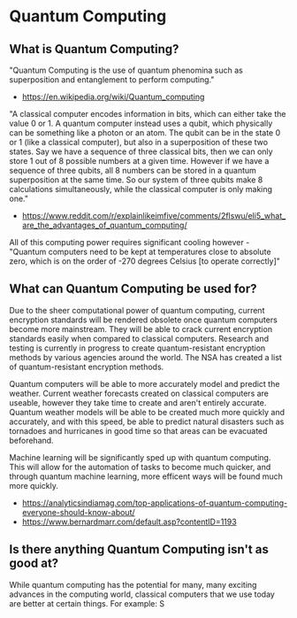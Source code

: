 # Quantum Computing

## What is Quantum Computing?

"Quantum Computing is the use of quantum phenomina such as superposition and entanglement to perform computing."
- https://en.wikipedia.org/wiki/Quantum_computing

"A classical computer encodes information in bits, which can either take the value 0 or 1. 
A quantum computer instead uses a qubit, which physically can be something like a photon or an atom. The qubit can be in the state 0 or 1 (like a classical computer), but also in a superposition of these two states.
Say we have a sequence of three classical bits, then we can only store 1 out of 8 possible numbers at a given time. However if we have a sequence of three qubits, all 8 numbers can be stored in a quantum superposition at the same time.
So our system of three qubits make 8 calculations simultaneously, while the classical computer is only making one."
- https://www.reddit.com/r/explainlikeimfive/comments/2flswu/eli5_what_are_the_advantages_of_quantum_computing/

All of this computing power requires significant cooling however - "Quantum computers need to be kept at temperatures close to absolute zero, which is on the order of -270 degrees Celsius \[to operate correctly]"

## What can Quantum Computing be used for?

Due to the sheer computational power of quantum computing, current encryption standards will be rendered obsolete once quantum computers become more mainstream. They will be able to crack current encryption standards easily when compared to classical computers. Research and testing is currently in progress to create quantum-resistant encryption methods by various agencies around the world. The NSA has created a list of quantum-resistant encryption methods.

Quantum computers will be able to more accurately model and predict the weather. Current weather forecasts created on classical computers are useable, however they take time to create and aren't entirely accurate. Quantum weather models will be able to be created much more quickly and accurately, and with this speed, be able to predict natural disasters such as tornadoes and hurricanes in good time so that areas can be evacuated beforehand.

Machine learning will be significantly sped up with quantum computing. This will allow for the automation of tasks to become much quicker, and through quantum machine learning, more efficent ways will be found much more quickly.

- https://analyticsindiamag.com/top-applications-of-quantum-computing-everyone-should-know-about/
- https://www.bernardmarr.com/default.asp?contentID=1193

## Is there anything Quantum Computing isn't as good at?

While quantum computing has the potential for many, many exciting advances in the computing world, classical computers that we use today are better at certain things. For example: S
